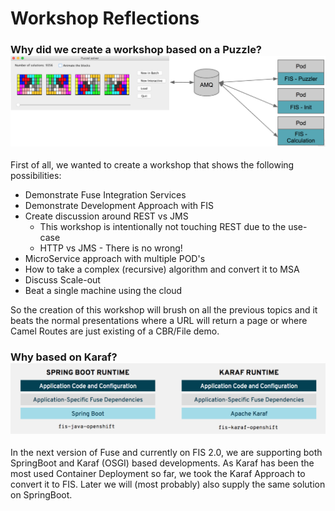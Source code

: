 # Workshop Reflections

### **Why did we create a workshop based on a Puzzle?**![](/docs/assets/yasumiScaleOut.png)

First of all, we wanted to create a workshop that shows the following possibilities:

* Demonstrate Fuse Integration Services
* Demonstrate Development Approach with FIS
* Create discussion around REST vs JMS
  * This workshop is intentionally not touching REST due to the use-case
  * HTTP vs JMS - There is no wrong!
* MicroService approach with multiple POD's
* How to take a complex \(recursive\) algorithm and convert it to MSA
* Discuss Scale-out
* Beat a single machine using the cloud

So the creation of this workshop will brush on all the previous topics and it beats the normal presentations where a URL will return a page or where Camel Routes are just existing of a CBR/File demo.

### **Why based on Karaf?**![](/docs/assets/runtimes.png)

In the next version of Fuse and currently on FIS 2.0, we are supporting both SpringBoot and Karaf \(OSGI\) based developments. As Karaf has been the most used Container Deployment so far, we took the Karaf Approach to convert it to FIS. Later we will \(most probably\) also supply the same solution on SpringBoot.



